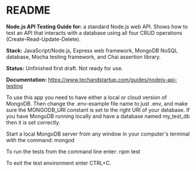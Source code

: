 # README

**Node.js API Testing Guide for:**  a standard Node.js web API. Shows how to test an API that interacts with a database using all four CRUD operations (Create-Read-Update-Delete). 

**Stack:** JavaScript/Node.js, Express web framework, MongoDB NoSQL database, Mocha testing framework, and Chai assertion library.  

**Status:** Unfinished first draft. Not ready for use.

**Documentation:** https://www.techandstartup.com/guides/nodejs-api-testing

To use this app you need to have either a local or cloud version of MongoDB. 
Then change the .env-example file name to just .env, and make sure the MONGODB_URI constant is set to the right URI of your database. If you have MongoDB running locally and have a database named my_test_db then it is set correctly.

Start a local MongoDB server from any window in your computer's terminal with the command:
mongod

To run the tests from the command line enter:
npm test

To exit the test environment enter CTRL+C.